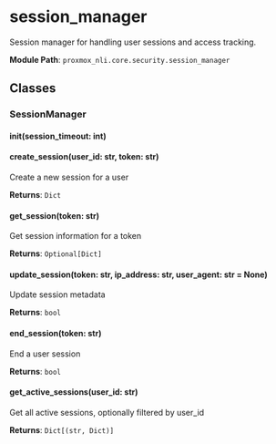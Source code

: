 # session_manager

Session manager for handling user sessions and access tracking.

**Module Path**: `proxmox_nli.core.security.session_manager`

## Classes

### SessionManager

#### __init__(session_timeout: int)

#### create_session(user_id: str, token: str)

Create a new session for a user

**Returns**: `Dict`

#### get_session(token: str)

Get session information for a token

**Returns**: `Optional[Dict]`

#### update_session(token: str, ip_address: str, user_agent: str = None)

Update session metadata

**Returns**: `bool`

#### end_session(token: str)

End a user session

**Returns**: `bool`

#### get_active_sessions(user_id: str)

Get all active sessions, optionally filtered by user_id

**Returns**: `Dict[(str, Dict)]`

